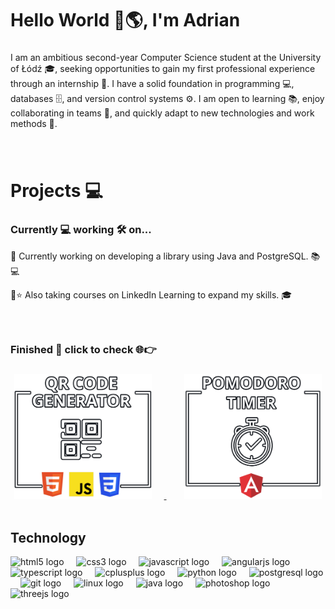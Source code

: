 <h1 align="left">Hello World 👋🌎, I'm Adrian</h1>

###

<p align="left">I am an ambitious second-year Computer Science student at the University of Łódź 🎓, seeking opportunities to gain my first professional experience through an internship 💼. I have a solid foundation in programming 💻, databases 🗄️, and version control systems ⚙️. I am open to learning 📚, enjoy collaborating in teams 🤝, and quickly adapt to new technologies and work methods 🔧.</p>


###

<br>
<h1 align="left">Projects 💻</h1>



<h3 align="left">Currently 💻 working 🛠️ on...</h3>


<p align="left">🔭 Currently working on developing a library using Java and PostgreSQL. 📚💻 </p>
<p align="left"> 📜⭐ Also taking courses on LinkedIn Learning to expand my skills. 🎓</p>


###

<br>
<h3 align="left">Finished 🎉 click to check 🌐👉</h3>

###
<div>
<div align="center">
  <a href="https://lem-qr.web.app/" target="_blank">
    <img height="200" src="https://github.com/lemur114/lemur114/blob/main/photos/perfect/qrPerfect.png?raw=true" style="margin-right: 20px;" />
  </a>
  <img width="25" />
  <a href="https://focus-cycle.web.app/" target="_blank">
    <img height="200" src="https://github.com/lemur114/lemur114/blob/main/photos/perfect/pomodoroPerfect.png?raw=true" />
  </a>
</div>


<br>

<h2 align="left">Technology</h2>



<div align="left">
  <img src="https://cdn.jsdelivr.net/gh/devicons/devicon/icons/html5/html5-original.svg" height="40" alt="html5 logo"  />
  <img width="12" />
  <img src="https://cdn.jsdelivr.net/gh/devicons/devicon/icons/css3/css3-original.svg" height="40" alt="css3 logo"  />
  <img width="12" />
  <img src="https://cdn.jsdelivr.net/gh/devicons/devicon/icons/javascript/javascript-original.svg" height="40" alt="javascript logo"  />
  <img width="12" />
  <img src="https://cdn.jsdelivr.net/gh/devicons/devicon/icons/angularjs/angularjs-original.svg" height="40" alt="angularjs logo"  />
  <img width="12" />
  <img src="https://cdn.jsdelivr.net/gh/devicons/devicon/icons/typescript/typescript-original.svg" height="40" alt="typescript logo"  />
  <img width="12" />
  <img src="https://cdn.jsdelivr.net/gh/devicons/devicon/icons/cplusplus/cplusplus-original.svg" height="40" alt="cplusplus logo"  />
  <img width="12" />
  <img src="https://cdn.jsdelivr.net/gh/devicons/devicon/icons/python/python-original.svg" height="40" alt="python logo"  />
  <img width="12" />
  <img src="https://cdn.jsdelivr.net/gh/devicons/devicon/icons/postgresql/postgresql-original.svg" height="40" alt="postgresql logo"  />
  <img width="12" />
  <img src="https://cdn.jsdelivr.net/gh/devicons/devicon/icons/git/git-original.svg" height="40" alt="git logo"  />
  <img width="12" />
  <img src="https://cdn.jsdelivr.net/gh/devicons/devicon/icons/linux/linux-original.svg" height="40" alt="linux logo"  />
  <img width="12" />
  <img src="https://cdn.jsdelivr.net/gh/devicons/devicon/icons/java/java-original.svg" height="40" alt="java logo"  />
  <img width="12" />
  <img src="https://cdn.jsdelivr.net/gh/devicons/devicon/icons/photoshop/photoshop-plain.svg" height="40" alt="photoshop logo"  />
  <img width="12" />
  <img src="https://cdn.jsdelivr.net/gh/devicons/devicon/icons/threejs/threejs-original.svg" height="40" alt="threejs logo"  />
</div>


###


###
